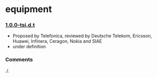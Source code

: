 # equipment

### [1.0.0-tsi.d.t](../../tree/tsi)
- Proposed by Telefonica, reviewed by Deutsche Telekom, Ericsson, Huawei, Infinera, Ceragon, Nokia and SIAE
- under definition

### Comments
./.
